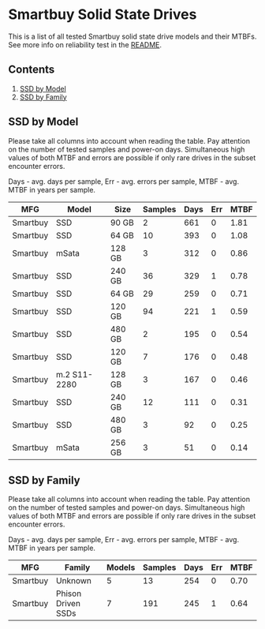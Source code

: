 Smartbuy Solid State Drives
===========================

This is a list of all tested Smartbuy solid state drive models and their MTBFs. See
more info on reliability test in the [README](https://github.com/linuxhw/SMART).

Contents
--------

1. [ SSD by Model  ](#ssd-by-model)
2. [ SSD by Family ](#ssd-by-family)

SSD by Model
------------

Please take all columns into account when reading the table. Pay attention on the
number of tested samples and power-on days. Simultaneous high values of both MTBF
and errors are possible if only rare drives in the subset encounter errors.

Days - avg. days per sample,
Err  - avg. errors per sample,
MTBF - avg. MTBF in years per sample.

| MFG       | Model              | Size   | Samples | Days  | Err   | MTBF |
|-----------|--------------------|--------|---------|-------|-------|------|
| Smartbuy  | SSD                | 90 GB  | 2       | 661   | 0     | 1.81   |
| Smartbuy  | SSD                | 64 GB  | 10      | 393   | 0     | 1.08   |
| Smartbuy  | mSata              | 128 GB | 3       | 312   | 0     | 0.86   |
| Smartbuy  | SSD                | 240 GB | 36      | 329   | 1     | 0.78   |
| Smartbuy  | SSD                | 64 GB  | 29      | 259   | 0     | 0.71   |
| Smartbuy  | SSD                | 120 GB | 94      | 221   | 1     | 0.59   |
| Smartbuy  | SSD                | 480 GB | 2       | 195   | 0     | 0.54   |
| Smartbuy  | SSD                | 120 GB | 7       | 176   | 0     | 0.48   |
| Smartbuy  | m.2 S11-2280       | 128 GB | 3       | 167   | 0     | 0.46   |
| Smartbuy  | SSD                | 240 GB | 12      | 111   | 0     | 0.31   |
| Smartbuy  | SSD                | 480 GB | 3       | 92    | 0     | 0.25   |
| Smartbuy  | mSata              | 256 GB | 3       | 51    | 0     | 0.14   |

SSD by Family
-------------

Please take all columns into account when reading the table. Pay attention on the
number of tested samples and power-on days. Simultaneous high values of both MTBF
and errors are possible if only rare drives in the subset encounter errors.

Days - avg. days per sample,
Err  - avg. errors per sample,
MTBF - avg. MTBF in years per sample.

| MFG       | Family                 | Models | Samples | Days  | Err   | MTBF |
|-----------|------------------------|--------|---------|-------|-------|------|
| Smartbuy  | Unknown                | 5      | 13      | 254   | 0     | 0.70   |
| Smartbuy  | Phison Driven SSDs     | 7      | 191     | 245   | 1     | 0.64   |
